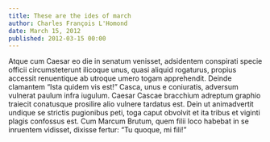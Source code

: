 ```yaml
---
title: These are the ides of march
author: Charles François L'Homond
date: March 15, 2012
published: 2012-03-15 00:00
---
```

Atque cum Caesar eo die in senatum venisset, adsidentem conspirati
specie officii circumsteterunt ilicoque unus, quasi aliquid rogaturus,
propius accessit renuentique ab utroque umero togam
apprehendit. Deinde clamantem “Ista quidem vis est!” Casca, unus e
coniuratis, adversum vulnerat paulum infra iugulum. Caesar Cascae
bracchium adreptum graphio traiecit conatusque prosilire alio vulnere
tardatus est. Dein ut animadvertit undique se strictis pugionibus
peti, toga caput obvolvit et ita tribus et viginti plagis confossus
est. Cum Marcum Brutum, quem filii loco habebat in se inruentem
vidisset, dixisse fertur: “Tu quoque, mi fili!”
